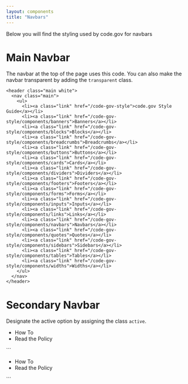 ```yaml
---
layout: components
title: "Navbars"
---
```


<p>Below you will find the styling used by code.gov for navbars</p>

# Main Navbar
The navbar at the top of the page uses this code.  You can also make the navbar transparent by adding the `transparent` class.
```
<header class="main white">
  <nav class="main">
    <ul>
      <li><a class="link" href="/code-gov-style">code.gov Style Guide</a></li>      
      <li><a class="link" href="/code-gov-style/components/banners">Banners</a></li>
      <li><a class="link" href="/code-gov-style/components/blocks">Blocks</a></li>
      <li><a class="link" href="/code-gov-style/components/breadcrumbs">Breadcrumbs</a></li>
      <li><a class="link" href="/code-gov-style/components/buttons">Buttons</a></li>
      <li><a class="link" href="/code-gov-style/components/cards">Cards</a></li>
      <li><a class="link" href="/code-gov-style/components/dividers">Dividers</a></li>
      <li><a class="link" href="/code-gov-style/components/footers">Footers</a></li>
      <li><a class="link" href="/code-gov-style/components/forms">Forms</a></li>
      <li><a class="link" href="/code-gov-style/components/inputs">Inputs</a></li>
      <li><a class="link" href="/code-gov-style/components/links">Links</a></li>
      <li><a class="link" href="/code-gov-style/components/navbars">Navbars</a></li>
      <li><a class="link" href="/code-gov-style/components/quotes">Quotes</a></li>
      <li><a class="link" href="/code-gov-style/components/sidebars">Sidebars</a></li>
      <li><a class="link" href="/code-gov-style/components/tables">Tables</a></li>
      <li><a class="link" href="/code-gov-style/components/widths">Widths</a></li>
    </ul>
  </nav>
</header>
```

# Secondary Navbar
Designate the active option by assigning the class `active`.
<nav class="subnav">
  <div class="indented">
    <ul>
      <li><a class="active">How To</a></li>
      <li><a>Read the Policy</a></li>
    </ul>
  </div>
</nav>
```
<nav class="subnav indented">
  <ul>
    <li><a class="active">How To</a></li>
    <li><a>Read the Policy</a></li>
  </ul>
</nav>
```
